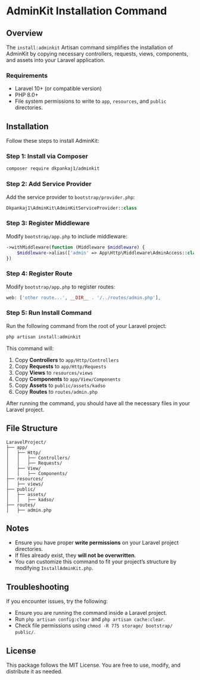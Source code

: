 # AdminKit Installation Command

## Overview
The `install:adminkit` Artisan command simplifies the installation of AdminKit by copying necessary controllers, requests, views, components, and assets into your Laravel application.

### **Requirements**
- Laravel 10+ (or compatible version)
- PHP 8.0+
- File system permissions to write to `app`, `resources`, and `public` directories.

## Installation

Follow these steps to install AdminKit:

### Step 1: Install via Composer

```sh
composer require dkpankaj1/adminkit
```

### Step 2: Add Service Provider

Add the service provider to `bootstrap/provider.php`:

```php
Dkpankaj1\AdminKit\AdminKitServiceProvider::class
```

### Step 3: Register Middleware

Modify `bootstrap/app.php` to include middleware:

```php
->withMiddleware(function (Middleware $middleware) {
    $middleware->alias(['admin' => App\Http\Middleware\AdminAccess::class]);
})
```

### Step 4: Register Route

Modify `bootstrap/app.php` to register routes:

```php
web: ['other route...', __DIR__ . '/../routes/admin.php'],
```

### Step 5: Run Install Command

Run the following command from the root of your Laravel project:
```sh
php artisan install:adminkit
```

This command will:
1. Copy **Controllers** to `app/Http/Controllers`
2. Copy **Requests** to `app/Http/Requests`
3. Copy **Views** to `resources/views`
4. Copy **Components** to `app/View/Components`
5. Copy **Assets** to `public/assets/kadso`
6. Copy **Routes** to `routes/admin.php`

After running the command, you should have all the necessary files in your Laravel project.

## File Structure
```
LaravelProject/
├── app/
│   ├── Http/
│   │   ├── Controllers/
│   │   ├── Requests/
│   ├── View/
│   │   ├── Components/
├── resources/
│   ├── views/
├── public/
│   ├── assets/
│   │   ├── kadso/
├── routes/
│   ├── admin.php
```

## Notes
- Ensure you have proper **write permissions** on your Laravel project directories.
- If files already exist, they **will not be overwritten**.
- You can customize this command to fit your project’s structure by modifying `InstallAdminKit.php`.

## Troubleshooting
If you encounter issues, try the following:
- Ensure you are running the command inside a Laravel project.
- Run `php artisan config:clear` and `php artisan cache:clear`.
- Check file permissions using `chmod -R 775 storage/ bootstrap/ public/`.

## License
This package follows the MIT License. You are free to use, modify, and distribute it as needed.

